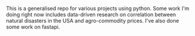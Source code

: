 This is a generalised repo for various projects using python. Some work I'm doing right now includes data-driven research on correlation between natural disasters in the USA and agro-commodity prices. I've also done some work on fastapi.
